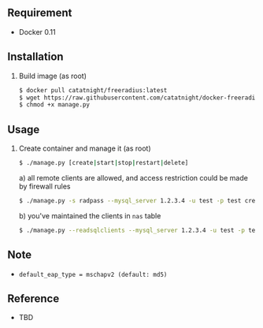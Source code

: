 ## Requirement
+ Docker 0.11

## Installation
1. Build image (as root)

	```bash
	$ docker pull catatnight/freeradius:latest
	$ wget https://raw.githubusercontent.com/catatnight/docker-freeradius/master/v2/manage.py
	$ chmod +x manage.py
	```

## Usage
1. Create container and manage it (as root)

	```bash
	$ ./manage.py [create|start|stop|restart|delete]
	```
	a) all remote clients are allowed, and access restriction could be made by firewall rules

	```bash
	$ ./manage.py -s radpass --mysql_server 1.2.3.4 -u test -p test create
	```
	b) you've maintained the clients in `nas` table

	```bash
	$ ./manage.py --readsqlclients --mysql_server 1.2.3.4 -u test -p test create
	```

## Note
+ ```default_eap_type = mschapv2 (default: md5)```

## Reference
+ TBD


